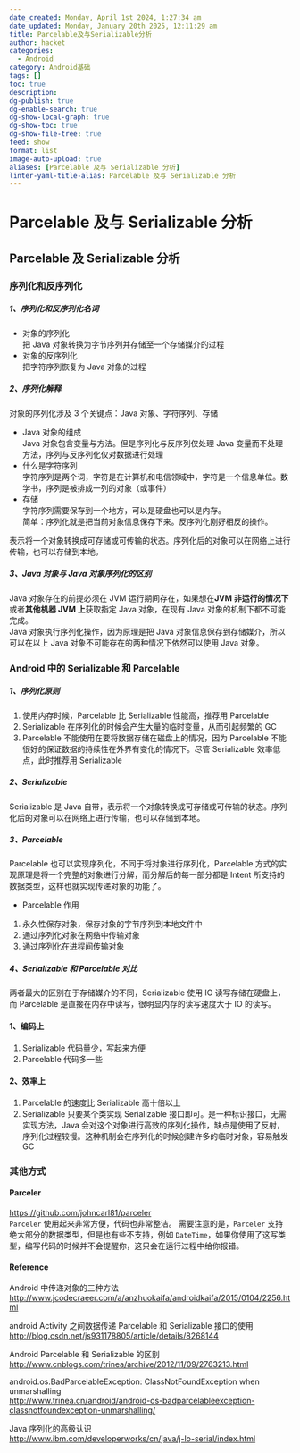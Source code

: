 ```yaml
---
date_created: Monday, April 1st 2024, 1:27:34 am
date_updated: Monday, January 20th 2025, 12:11:29 am
title: Parcelable及与Serializable分析
author: hacket
categories:
  - Android
category: Android基础
tags: []
toc: true
description: 
dg-publish: true
dg-enable-search: true
dg-show-local-graph: true
dg-show-toc: true
dg-show-file-tree: true
feed: show
format: list
image-auto-upload: true
aliases: [Parcelable 及与 Serializable 分析]
linter-yaml-title-alias: Parcelable 及与 Serializable 分析
---
```


# Parcelable 及与 Serializable 分析

## Parcelable 及 Serializable 分析

### 序列化和反序列化

##### 1、序列化和反序列化名词

- 对象的序列化<br />把 Java 对象转换为字节序列并存储至一个存储媒介的过程
- 对象的反序列化<br />把字符序列恢复为 Java 对象的过程

##### 2、序列化解释

对象的序列化涉及 3 个关键点：Java 对象、字符序列、存储

- Java 对象的组成<br />Java 对象包含变量与方法。但是序列化与反序列仅处理 Java 变量而不处理方法，序列与反序列化仅对数据进行处理
- 什么是字符序列<br />字符序列是两个词，字符是在计算机和电信领域中，字符是一个信息单位。数学书，序列是被排成一列的对象（或事件）
- 存储<br />字符序列需要保存到一个地方，可以是硬盘也可以是内存。<br />简单：序列化就是把当前对象信息保存下来。反序列化刚好相反的操作。

表示将一个对象转换成可存储或可传输的状态。序列化后的对象可以在网络上进行传输，也可以存储到本地。

##### 3、Java 对象与 Java 对象序列化的区别

Java 对象存在的前提必须在 JVM 运行期间存在，如果想在**JVM 非运行的情况下**或者**其他机器 JVM 上**获取指定 Java 对象，在现有 Java 对象的机制下都不可能完成。<br />Java 对象执行序列化操作，因为原理是把 Java 对象信息保存到存储媒介，所以可以在以上 Java 对象不可能存在的两种情况下依然可以使用 Java 对象。

### Android 中的 Serializable 和 Parcelable

##### 1、序列化原则

1. 使用内存时候，Parcelable 比 Serializable 性能高，推荐用 Parcelable
2. Serializable 在序列化的时候会产生大量的临时变量，从而引起频繁的 GC
3. Parcelable 不能使用在要将数据存储在磁盘上的情况，因为 Parcelable 不能很好的保证数据的持续性在外界有变化的情况下。尽管 Serializable 效率低点，此时推荐用 Serializable

##### 2、Serializable

Serializable 是 Java 自带，表示将一个对象转换成可存储或可传输的状态。序列化后的对象可以在网络上进行传输，也可以存储到本地。

##### 3、Parcelable

Parcelable 也可以实现序列化，不同于将对象进行序列化，Parcelable 方式的实现原理是将一个完整的对象进行分解，而分解后的每一部分都是 Intent 所支持的数据类型，这样也就实现传递对象的功能了。

- Parcelable 作用

1. 永久性保存对象，保存对象的字节序列到本地文件中
2. 通过序列化对象在网络中传输对象
3. 通过序列化在进程间传输对象

##### 4、Serializable 和 Parcelable 对比

两者最大的区别在于存储媒介的不同，Serializable 使用 IO 读写存储在硬盘上，而 Parcelable 是直接在内存中读写，很明显内存的读写速度大于 IO 的读写。

#### 1、编码上

1. Serializable 代码量少，写起来方便
2. Parcelable 代码多一些

#### 2、效率上

1. Parcelable 的速度比 Serializable 高十倍以上
2. Serializable 只要某个类实现 Serializable 接口即可。是一种标识接口，无需实现方法，Java 会对这个对象进行高效的序列化操作，缺点是使用了反射，序列化过程较慢。这种机制会在序列化的时候创建许多的临时对象，容易触发 GC

### 其他方式

#### Parceler

<https://github.com/johncarl81/parceler><br />`Parceler` 使用起来非常方便，代码也非常整洁。 需要注意的是，`Parceler` 支持绝大部分的数据类型，但是也有些不支持，例如 `DateTime`，如果你使用了这写类型，编写代码的时候并不会提醒你，这只会在运行过程中给你报错。

#### Reference

Android 中传递对象的三种方法<br /><http://www.jcodecraeer.com/a/anzhuokaifa/androidkaifa/2015/0104/2256.html>

android Activity 之间数据传递 Parcelable 和 Serializable 接口的使用<br /><http://blog.csdn.net/js931178805/article/details/8268144>

Android Parcelable 和 Serializable 的区别<br /><http://www.cnblogs.com/trinea/archive/2012/11/09/2763213.html>

android.os.BadParcelableException: ClassNotFoundException when unmarshalling<br /><http://www.trinea.cn/android/android-os-badparcelableexception-classnotfoundexception-unmarshalling/>

Java 序列化的高级认识<br /><http://www.ibm.com/developerworks/cn/java/j-lo-serial/index.html>
